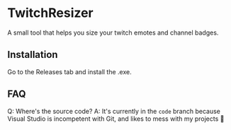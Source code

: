 # TwitchResizer
A small tool that helps you size your twitch emotes and channel badges.

## Installation
Go to the Releases tab and install the .exe.

## FAQ
Q: Where's the source code?
A: It's currently in the `code` branch because Visual Studio is incompetent with Git, and likes to mess with my projects 🙂
